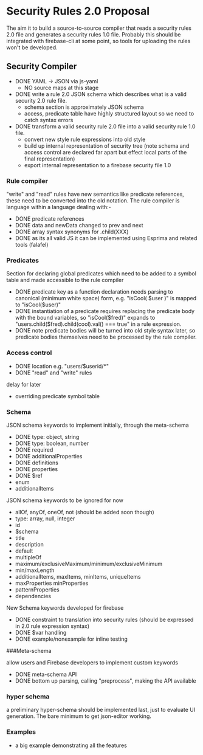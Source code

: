 # Security Rules 2.0 Proposal

The aim it to build a source-to-source compiler that reads a security rules 2.0 file and generates a security rules 1.0 file.
Probably this should be integrated with firebase-cli at some point, so tools for uploading the rules won't be developed.

## Security Compiler
- DONE YAML -> JSON via js-yaml
  - NO source maps at this stage
- DONE write a rule 2.0 JSON schema which describes what is a valid security 2.0 rule file.
    - schema section is approximately JSON schema
    - access, predicate table have highly structured layout so we need to catch syntax errors
- DONE transform a valid security rule 2.0 file into a valid security rule 1.0 file.
  - convert new style rule expressions into old style
  - build up internal representation of security tree (note schema and access control are declared far apart but effect local parts of the final representation)
  - export internal representation to a firebase security file 1.0

### Rule compiler

"write" and "read" rules have new semantics like predicate references, these need to be converted into the old notation. The rule compiler is language within a language dealing with:-

  - DONE predicate references
  - DONE data and newData changed to prev and next
  - DONE array syntax synonyms for .child(XXX)
  - DONE as its all valid JS it can be implemented using Esprima and related tools (falafel)

### Predicates

Section for declaring global predicates which need to be added to a symbol table and made accessible to the rule compiler
- DONE predicate key as a function declaration needs parsing to canonical (minimum white space) form, e.g. "isCool( $user )" is mapped to "isCool($user)"
- DONE instantiation of a predicate requires replacing the predicate body with the bound variables, so "isCool($fred)" expands to "users.child($fred).child(cool).val() === true" in a rule expression.
- DONE note predicate bodies will be turned into old style syntax later, so predicate bodies themselves need to be processed by the rule compiler.

### Access control

- DONE location e.g. "users/$userid/*"
- DONE "read" and "write" rules

delay for later
- overriding predicate symbol table

### Schema

JSON schema keywords to implement initially, through the meta-schema 
- DONE type: object, string
- DONE type: boolean, number
- DONE required
- DONE additionalProperties
- DONE definitions
- DONE properties
- DONE $ref
- enum
- additionalItems

JSON schema keywords to be ignored for now
- allOf, anyOf, oneOf, not (should be added soon though)
- type: array, null, integer
- id
- $schema
- title
- description
- default
- multipleOf
- maximum/exclusiveMaximum/minimum/exclusiveMinimum
- min/maxLength
- additionalItems, maxItems, minItems, uniqueItems
- maxProperties minProperties
- patternProperties
- dependencies

New Schema keywords developed for firebase
- DONE constraint to translation into security rules (should be expressed in 2.0 rule expression syntax)
- DONE $var handling
- DONE example/nonexample for inline testing

###Meta-schema

allow users and Firebase developers to implement custom keywords
- DONE meta-schema API
- DONE bottom up parsing, calling "preprocess", making the API available

### hyper schema
a preliminary hyper-schema should be implemented last, just to evaluate UI generation. The bare minimum to get json-editor working.

### Examples
- a big example demonstrating all the features


